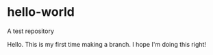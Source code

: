 # hello-world
A test repository

Hello.  This is my first time making a branch.  I hope I'm doing this right!
